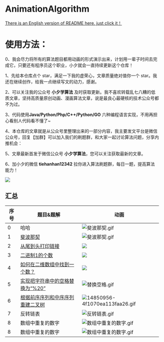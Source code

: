 # AnimationAlgorithm

[There is an English version of README here. just click it！](https://github.com/MisterBooo/LeetCodeAnimation/blob/master/README-En.md)

# 使用方法：

0、我会尽力将所有的算法题目都用动画的形式演示出来，计划用一辈子时间去完成它，只要还有程序员这个职业，小夕就会一直持续更新这个仓库！

1、先给本仓库点个 star，满足一下我的虚荣心，文章质量绝对值你一个 star。我还在继续创作，给我一点继续写文的动力，感谢。

2、可以关注我的公众号 **小夕学算法** 及时获取更新。我不喜欢转载乱七八糟的低质文章，坚持高质量原创动画、漫画算法文章，说是最良心最硬核的技术公众号都不为过。

3、代码使用**Java/Python/Php/C++/Python/GO** 六种编程语言实现，不用再担心看别人代码看不懂了~

4、本仓库的文章就是从公众号里整理出来的一部分内容，我主要发文平台是微信公众号，回复【加群】可以加入我们的刷题群，和大家一起讨论算法问题，分享内推机会：

5、文章最新首发于微信公众号 **小夕学算法**，您可以关注获取最新的文章。

6、加小夕的微信 **tiehanhan12342** 拉你进入算法刷题群，每日一题，提高算法能力！

![](Pictures/qrcode.jpg)




## 汇总

| 序号 | 题目&题解                                                    | 动画                                                         |
| ---- | ------------------------------------------------------------ | ------------------------------------------------------------ |
| 0    | 哈哈 | ![斐波那契.gif](http://ww1.sinaimg.cn/large/007s8HJUly1gkxa9hajd7g30mo0bv0tp.gif)                                                             |
| 1    | [斐波那契](https://mp.weixin.qq.com/s/LbfkgqhFCbKG5HXX3Vgb0w) | ![斐波那契.gif](http://ww1.sinaimg.cn/large/007s8HJUly1gkxa9hajd7g30mo0bv0tp.gif) |
| 2    | [从尾到头打印链接](https://mp.weixin.qq.com/s/2MIIP-ES1XkAmD7VbS3FLQ) | ![](http://ww1.sinaimg.cn/large/007s8HJUly1gkx9avxvaog30ip0bhaan.gif) |
| 3    | [二进制1的个数](https://mp.weixin.qq.com/s/9loFfrUNcDc_h1DE8UxmZA) | ![](http://ww1.sinaimg.cn/large/007s8HJUly1gkx9hou0pjg31hc0u0n0x.gif) |
| 4    | [如何在二维数组中找到一个数？](https://mp.weixin.qq.com/s/REMcIIDeKTgC9960-rEgWg) | ![](http://ww1.sinaimg.cn/large/007s8HJUly1gkx9vmvpxlg30i30c1dhf.gif) |
| 5    | [实现把字符串中的空格替换为“%20”](https://mp.weixin.qq.com/s/OUhRv49uYdWU2wpE1pDEzg) | ![替换空格.gif](http://ww1.sinaimg.cn/large/007s8HJUly1gkxa4jh40lg31hc0u0dqe.gif) |
| 6    | [根据前序序列和中序序列重建二叉树](https://mp.weixin.qq.com/s/nJiIiRJXaDTFlsnMVbcnBQ) | ![14850956-4f1070ea113faa26.gif](http://ww1.sinaimg.cn/large/007s8HJUly1gkxa6m494wg31hc0u01kx.gif) |
| 7    | 反转链表 | ![反转链表.gif](http://ww1.sinaimg.cn/large/007s8HJUly1gkxar8tgn8g30kn0awq6y.gif) |
| 8    | 数组中重复的数字 | ![数组中重复的数字.gif](http://ww1.sinaimg.cn/large/007s8HJUly1gkxarv0pugg30kk09rgm9.gif) |
| 8    | 数组中重复的数字 | ![数组中重复的数字.gif](http://ww1.sinaimg.cn/large/007s8HJUly1gkxarv0pugg30kk09rgm9.gif) |
